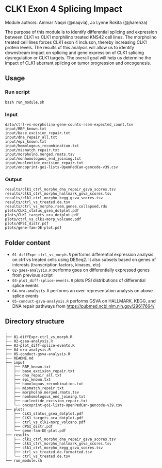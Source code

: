 # CLK1 Exon 4 Splicing Impact

Module authors: Ammar Naqvi (@naqvia), Jo Lynne Rokita (@jharenza)

The purpose of this module is to identify differential splicing and expression between CLK1 vs CLK1 morphilino treated KNS42 cell lines. The morpholino treated cell lines forces CLK1 exon 4 incluson, thereby increasing CLK1 protein levels. The results of this analysis will allow us to identify downstream impact on splicing and gene expression of CLK1 splicing dysregulation or CLK1 targets. The overall goal will help us determine the impact of CLK1 aberrant splicing on tumor progression and oncogenesis.



## Usage
### Run script
```
bash run_module.sh
```

### Input
```
data/ctrl-vs-morpholino-gene-counts-rsem-expected_count.tsv
input/RBP_known.txt
input/base_excision_repair.txt
input/dna_repair_all.txt
input/epi_known.txt
input/homologous_recombination.txt
input/mismatch_repair.txt
input/morpholno.merged.rmats.tsv
input/nonhomologous_end_joining.txt
input/nucleotide_excision_repair.txt
input/oncoprint-goi-lists-OpenPedCan-gencode-v39.csv
```

### Output
```
results/clk1_ctrl_morpho_dna_repair_gsva_scores.tsv
results/clk1_ctrl_morpho_hallmark_gsva_scores.tsv
results/clk1_ctrl_morpho_kegg_gsva_scores.tsv
results/ctrl_vs_treated.de.tsv
results/ctrl_vs_morpho.rsem.genes.collapsed.rds
plots/CLK1_status_gsea_dotplot.pdf
plots/CLK1_targets_ora_dotplot.pdf
plots/ctrl_vs_clk1-morp_volcano.pdf
plots/dPSI_distr.pdf
plots/gene-fam-DE-plot.pdf
```

## Folder content
* `01-diffExpr-ctrl_vs_morph.R` performs differential expression analysis on ctrl vs treated cells using DESeq2. It also subsets based on genes of interests (transcription factors, kinases, etc)
* `02-gsea-analysis.R` performs gsea on differentially expressed genes from previous script
* `03-plot_diff-splice-events.R` plots PSI distributions of differential splice events
* `04-ora-analysis.R` performs an over-representation analysis on above splice events
* `05-conduct-gsva-analysis.R` performs GSVA on HALLMARK, KEGG, and DNA repair pathways from https://pubmed.ncbi.nlm.nih.gov/29617664/

## Directory structure
```
.
├── 01-diffExpr-ctrl_vs_morph.R
├── 02-gsea-analysis.R
├── 03-plot_diff-splice-events.R
├── 04-ora-analysis.R
├── 05-conduct-gsva-analysis.R
├── README.md
├── input
│   ├── RBP_known.txt
│   ├── base_excision_repair.txt
│   ├── dna_repair_all.txt
│   ├── epi_known.txt
│   ├── homologous_recombination.txt
│   ├── mismatch_repair.txt
│   ├── morpholno.merged.rmats.tsv
│   ├── nonhomologous_end_joining.txt
│   ├── nucleotide_excision_repair.txt
│   └── oncoprint-goi-lists-OpenPedCan-gencode-v39.csv
├── plots
│   ├── CLK1_status_gsea_dotplot.pdf
│   ├── CLK1_targets_ora_dotplot.pdf
│   ├── ctrl_vs_clk1-morp_volcano.pdf
│   ├── dPSI_distr.pdf
│   └── gene-fam-DE-plot.pdf
├── results
│   ├── clk1_ctrl_morpho_dna_repair_gsva_scores.tsv
│   ├── clk1_ctrl_morpho_hallmark_gsva_scores.tsv
│   ├── clk1_ctrl_morpho_kegg_gsva_scores.tsv
│   ├── ctrl_vs_treated.de.formatted.tsv
│   └── ctrl_vs_treated.de.tsv
└── run_module.sh
```
